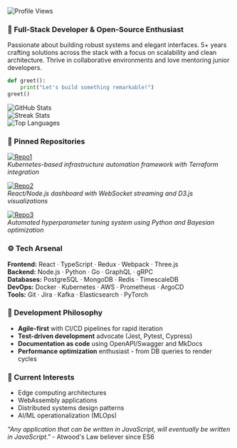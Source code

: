 ![Profile Views](https://komarev.com/ghpvc/?username=lindahelga845&color=blueviolet&style=flat-square)

### 🚀 Full-Stack Developer & Open-Source Enthusiast  
Passionate about building robust systems and elegant interfaces. 5+ years crafting solutions across the stack with a focus on scalability and clean architecture. Thrive in collaborative environments and love mentoring junior developers.

```python
def greet():
    print("Let's build something remarkable!")
greet()
```

![GitHub Stats](https://github-readme-stats.vercel.app/api?username=lindahelga845&show_icons=true&theme=radical&hide_title=true&include_all_commits=true)  
![Streak Stats](https://streak-stats.demolab.com/?user=lindahelga845&theme=radical)  
![Top Languages](https://github-readme-stats.vercel.app/api/top-langs/?username=lindahelga845&layout=compact&theme=radical&hide=html,css)

### 🔨 Pinned Repositories  
[![Repo1](https://github-readme-stats.vercel.app/api/pin/?username=lindahelga845&repo=cloud-orchestrator&theme=radical)](https://github.com/lindahelga845/cloud-orchestrator)  
*Kubernetes-based infrastructure automation framework with Terraform integration*

[![Repo2](https://github-readme-stats.vercel.app/api/pin/?username=lindahelga845&repo=realtime-dashboard&theme=radical)](https://github.com/lindahelga845/realtime-dashboard)  
*React/Node.js dashboard with WebSocket streaming and D3.js visualizations*

[![Repo3](https://github-readme-stats.vercel.app/api/pin/?username=lindahelga845&repo/ml-pipeline-optimizer&theme=radical)](https://github.com/lindahelga845/ml-pipeline-optimizer)  
*Automated hyperparameter tuning system using Python and Bayesian optimization*

### ⚙️ Tech Arsenal  
**Frontend:** React · TypeScript · Redux · Webpack · Three.js  
**Backend:** Node.js · Python · Go · GraphQL · gRPC  
**Databases:** PostgreSQL · MongoDB · Redis · TimescaleDB  
**DevOps:** Docker · Kubernetes · AWS · Prometheus · ArgoCD  
**Tools:** Git · Jira · Kafka · Elasticsearch · PyTorch  

### 🧠 Development Philosophy  
- **Agile-first** with CI/CD pipelines for rapid iteration  
- **Test-driven development** advocate (Jest, Pytest, Cypress)  
- **Documentation as code** using OpenAPI/Swagger and MkDocs  
- **Performance optimization** enthusiast - from DB queries to render cycles  

### 🌱 Current Interests  
- Edge computing architectures  
- WebAssembly applications  
- Distributed systems design patterns  
- AI/ML operationalization (MLOps)  

*"Any application that can be written in JavaScript, will eventually be written in JavaScript."* - Atwood's Law believer since ES6
